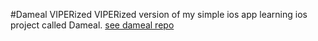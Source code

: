 #Dameal VIPERized
VIPERized version of my simple ios app learning ios project called Dameal. [see dameal repo](https://github.com/davindj/dameal)
